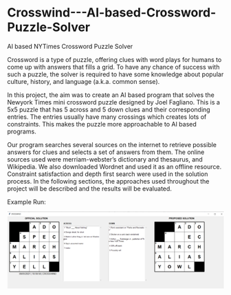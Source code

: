 # Crosswind---AI-based-Crossword-Puzzle-Solver

AI based NYTimes Crossword Puzzle Solver

Crossword is a type of puzzle, offering clues with word plays for humans to come up with answers that fills a grid. To have any chance of success with such a puzzle, the solver is required to have some knowledge about popular culture, history, and language (a.k.a. common sense).

In this project, the aim was to create an AI based program that solves the Newyork Times mini crossword puzzle designed by Joel Fagliano. This is a 5x5 puzzle that has 5 across and 5 down clues and their corresponding entries. The entries usually have many crossings which creates lots of constraints. This makes the puzzle more approachable to AI based programs.

Our program searches several sources on the internet to retrieve possible answers for clues and selects a set of answers from them. The online sources used were merriam-webster’s dictionary and thesaurus, and Wikipedia. We also downloaded Wordnet and used it as an offline resource. Constraint satisfaction and depth first search were used in the solution process. In the following sections, the approaches used throughout the project will be described and the results will be evaluated.

Example Run:

![alt text](https://github.com/omerunlusoy/Crosswind---AI-based-Crossword-Puzzle-Solver/blob/main/Final%20Report/example.png)
